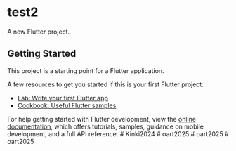 # test2

A new Flutter project.

## Getting Started

This project is a starting point for a Flutter application.

A few resources to get you started if this is your first Flutter project:

- [Lab: Write your first Flutter app](https://docs.flutter.dev/get-started/codelab)
- [Cookbook: Useful Flutter samples](https://docs.flutter.dev/cookbook)

For help getting started with Flutter development, view the
[online documentation](https://docs.flutter.dev/), which offers tutorials,
samples, guidance on mobile development, and a full API reference.
#   K i n k i 2 0 2 4  
 #   o a r t 2 0 2 5  
 #   o a r t 2 0 2 5  
 #   o a r t 2 0 2 5  
 